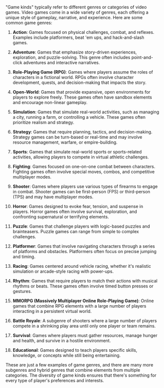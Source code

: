 "Game kinds" typically refer to different genres or categories of video games. Video games come in a wide variety of genres, each offering a unique style of gameplay, narrative, and experience. Here are some common game genres:

1. **Action**: Games focused on physical challenges, combat, and reflexes. Examples include platformers, beat 'em ups, and hack-and-slash games.

2. **Adventure**: Games that emphasize story-driven experiences, exploration, and puzzle-solving. This genre often includes point-and-click adventures and interactive narratives.

3. **Role-Playing Game (RPG)**: Games where players assume the roles of characters in a fictional world. RPGs often involve character development, quests, and decision-making that impacts the story.

4. **Open-World**: Games that provide expansive, open environments for players to explore freely. These games often have sandbox elements and encourage non-linear gameplay.

5. **Simulation**: Games that simulate real-world activities, such as managing a city, running a farm, or controlling a vehicle. These games often prioritize realism and strategy.

6. **Strategy**: Games that require planning, tactics, and decision-making. Strategy games can be turn-based or real-time and may involve resource management, warfare, or empire-building.

7. **Sports**: Games that simulate real-world sports or sports-related activities, allowing players to compete in virtual athletic challenges.

8. **Fighting**: Games focused on one-on-one combat between characters. Fighting games often involve special moves, combos, and competitive multiplayer modes.

9. **Shooter**: Games where players use various types of firearms to engage in combat. Shooter games can be first-person (FPS) or third-person (TPS) and may have multiplayer modes.

10. **Horror**: Games designed to evoke fear, tension, and suspense in players. Horror games often involve survival, exploration, and confronting supernatural or terrifying elements.

11. **Puzzle**: Games that challenge players with logic-based puzzles and brainteasers. Puzzle games can range from simple to complex challenges.

12. **Platformer**: Games that involve navigating characters through a series of platforms and obstacles. Platformers often focus on precise jumping and timing.

13. **Racing**: Games centered around vehicle racing, whether it's realistic simulation or arcade-style racing with power-ups.

14. **Rhythm**: Games that require players to match their actions with musical rhythms or beats. These games often involve timed button presses or gestures.

15. **MMORPG (Massively Multiplayer Online Role-Playing Game)**: Online games that combine RPG elements with a large number of players interacting in a persistent virtual world.

16. **Battle Royale**: A subgenre of shooters where a large number of players compete in a shrinking play area until only one player or team remains.

17. **Survival**: Games where players must gather resources, manage hunger and health, and survive in a hostile environment.

18. **Educational**: Games designed to teach players specific skills, knowledge, or concepts while still being entertaining.

These are just a few examples of game genres, and there are many more subgenres and hybrid genres that combine elements from multiple categories. The diversity of game kinds ensures that there's something for every type of player's preferences and interests.